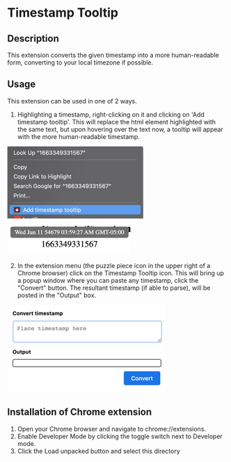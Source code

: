 # Timestamp Tooltip

## Description
This extension converts the given timestamp into a more human-readable form, converting to your local timezone if possible.

## Usage
This extension can be used in one of 2 ways.

1. Highlighting a timestamp, right-clicking on it and clicking on 'Add timestamp tooltip'. This will replace the html element highlighted with the same text, but upon hovering over the text now, a tooltip will appear with the more human-readable timestamp.

![img_2.png](readmeImages/img_2.png)

![img_5.png](readmeImages/img_5.png)

2. In the extension menu (the puzzle piece icon in the upper right of a Chrome browser) click on the Timestamp Tooltip icon. This will bring up a popup window where you can paste any timestamp, click the "Convert" button. The resultant timestamp (if able to parse), will be posted in the "Output" box.

![img_4.png](readmeImages/img_4.png)

## Installation of Chrome extension

1. Open your Chrome browser and navigate to chrome://extensions. 
2. Enable Developer Mode by clicking the toggle switch next to Developer mode.
3. Click the Load unpacked button and select this directory
